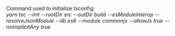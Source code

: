 Command used to initialize tsconfig: <br/>
_yarn tsc --init --rootDir src --outDir build --esModuleInterop --resolveJsonModule --lib es6 --module commonjs --allowJs true --noImplicitAny true_
